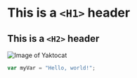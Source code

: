 # This is a `<H1>` header
##  This is a `<H2>` header
![Image of Yaktocat](https://octodex.github.com/images/yaktocat.png)
``` javascript
var myVar = "Hello, world!";
```
